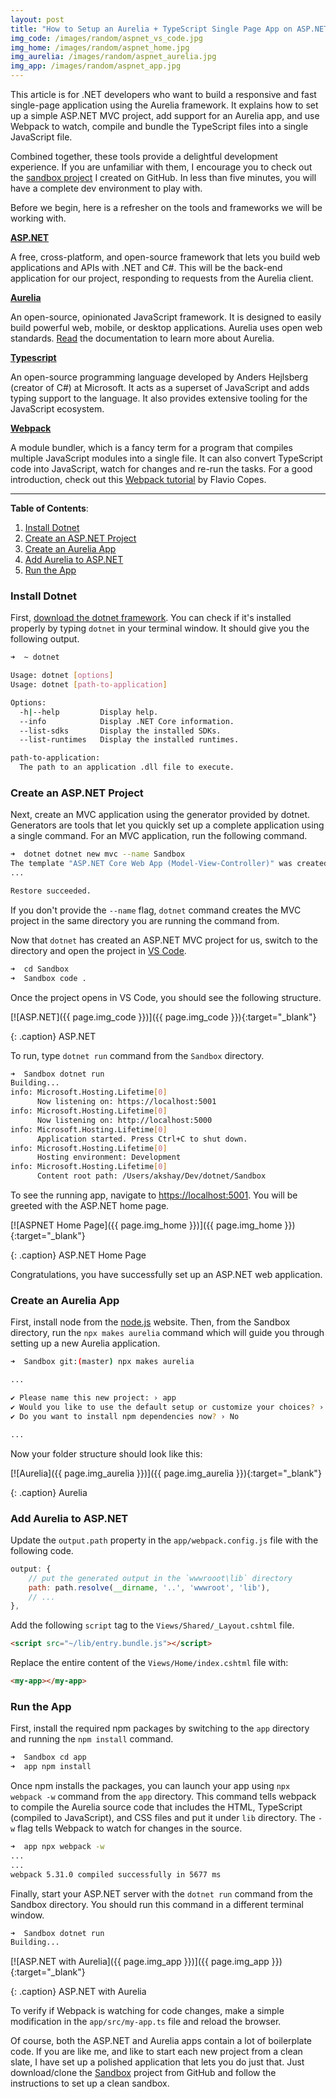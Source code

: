 ```yaml
---
layout: post
title: "How to Setup an Aurelia + TypeScript Single Page App on ASP.NET"
img_code: /images/random/aspnet_vs_code.jpg
img_home: /images/random/aspnet_home.jpg
img_aurelia: /images/random/aspnet_aurelia.jpg
img_app: /images/random/aspnet_app.jpg
---
```


This article is for .NET developers who want to build a responsive and fast single-page application using the Aurelia framework. It explains how to set up a simple ASP.NET MVC project, add support for an Aurelia app, and use Webpack to watch, compile and bundle the TypeScript files into a single JavaScript file. 

Combined together, these tools provide a delightful development experience. If you are unfamiliar with them, I encourage you to check out the [sandbox project](https://github.com/akshayKhot/Sandbox#getting-started) I created on GitHub. In less than five minutes, you will have a complete dev environment to play with. 

Before we begin, here is a refresher on the tools and frameworks we will be working with. 

**[ASP.NET](https://dotnet.microsoft.com/apps/aspnet)** 

A free, cross-platform, and open-source framework that lets you build web applications and APIs with .NET and C#. This will be the back-end application for our project, responding to requests from the Aurelia client. 

**[Aurelia](https://aurelia.io/)**

An open-source, opinionated JavaScript framework. It is designed to easily build powerful web, mobile, or desktop applications. Aurelia uses open web standards. [Read](https://docs.aurelia.io/) the documentation to learn more about Aurelia. 

**[Typescript](https://www.typescriptlang.org/)**

An open-source programming language developed by Anders Hejlsberg (creator of C#) at Microsoft. It acts as a superset of JavaScript and adds typing support to the language. It also provides extensive tooling for the JavaScript ecosystem. 

**[Webpack](https://webpack.js.org/)** 

A module bundler, which is a fancy term for a program that compiles multiple JavaScript modules into a single file. It can also convert TypeScript code into JavaScript, watch for changes and re-run the tasks. For a good introduction, check out this [Webpack tutorial](https://flaviocopes.com/webpack/) by Flavio Copes. 

---

**Table of Contents**:

1. [Install Dotnet](#install-dotnet)
2. [Create an ASP.NET Project](#create-an-aspnet-project)
3. [Create an Aurelia App](#create-an-aurelia-app)
4. [Add Aurelia to ASP.NET](#add-aurelia-to-aspnet)
5. [Run the App](#run-the-app)

### Install Dotnet

First, [download the dotnet framework](https://dotnet.microsoft.com/download). You can check if it's installed properly by typing `dotnet` in your terminal window. It should give you the following output. 

```bash
➜  ~ dotnet

Usage: dotnet [options]
Usage: dotnet [path-to-application]

Options:
  -h|--help         Display help.
  --info            Display .NET Core information.
  --list-sdks       Display the installed SDKs.
  --list-runtimes   Display the installed runtimes.

path-to-application:
  The path to an application .dll file to execute.
```

### Create an ASP.NET Project

Next, create an MVC application using the generator provided by dotnet. Generators are tools that let you quickly set up a complete application using a single command. For an MVC application, run the following command. 

```bash
➜  dotnet dotnet new mvc --name Sandbox
The template "ASP.NET Core Web App (Model-View-Controller)" was created successfully.
...	

Restore succeeded.
```

If you don't provide the `--name` flag, `dotnet` command creates the MVC project in the same directory you are running the command from. 

Now that `dotnet` has created an ASP.NET MVC project for us, switch to the directory and open the project in [VS Code](#). 

```bash
➜  cd Sandbox
➜  Sandbox code .
```

Once the project opens in VS Code, you should see the following structure. 

[![ASP.NET]({{ page.img_code }})]({{ page.img_code }}){:target="_blank"}

{: .caption}
ASP.NET

To run, type `dotnet run` command from the `Sandbox` directory. 

```bash
➜  Sandbox dotnet run
Building...
info: Microsoft.Hosting.Lifetime[0]
      Now listening on: https://localhost:5001
info: Microsoft.Hosting.Lifetime[0]
      Now listening on: http://localhost:5000
info: Microsoft.Hosting.Lifetime[0]
      Application started. Press Ctrl+C to shut down.
info: Microsoft.Hosting.Lifetime[0]
      Hosting environment: Development
info: Microsoft.Hosting.Lifetime[0]
      Content root path: /Users/akshay/Dev/dotnet/Sandbox
```

To see the running app, navigate to [https://localhost:5001](#). You will be greeted with the ASP.NET home page.

[![ASPNET Home Page]({{ page.img_home }})]({{ page.img_home }}){:target="_blank"} 

{: .caption}
ASP.NET Home Page

Congratulations, you have successfully set up an ASP.NET web application. 

### Create an Aurelia App

First, install node from the [node.js](https://nodejs.org/en/download/) website. Then, from the Sandbox directory, run the `npx makes aurelia` command which will guide you through setting up a new Aurelia application. 

```bash
➜  Sandbox git:(master) npx makes aurelia

...

✔ Please name this new project: › app
✔ Would you like to use the default setup or customize your choices? › Default TypeScript Aurelia 2 App
✔ Do you want to install npm dependencies now? › No

...
```

Now your folder structure should look like this:

[![Aurelia]({{ page.img_aurelia }})]({{ page.img_aurelia }}){:target="_blank"} 

{: .caption}
Aurelia

### Add Aurelia to ASP.NET

Update the `output.path` property in the `app/webpack.config.js` file with the following code. 

``` javascript
output: {
    // put the generated output in the `wwwrooot\lib` directory
    path: path.resolve(__dirname, '..', 'wwwroot', 'lib'),
    // ...
},
```

Add the following `script` tag to the `Views/Shared/_Layout.cshtml` file. 

```html
<script src="~/lib/entry.bundle.js"></script>
```

Replace the entire content of the `Views/Home/index.cshtml` file with: 

```html
<my-app></my-app>
```

### Run the App

First, install the required npm packages by switching to the `app` directory and running the `npm install` command. 

```bash
➜  Sandbox cd app
➜  app npm install
```

Once npm installs the packages, you can launch your app using  `npx webpack -w` command from the `app` directory. This command tells webpack to compile the Aurelia source code that includes the HTML, TypeScript (compiled to JavaScript), and CSS files and put it under `lib` directory. The `-w` flag tells Webpack to watch for changes in the source. 

```bash
➜  app npx webpack -w
...
...
webpack 5.31.0 compiled successfully in 5677 ms
```

Finally, start your ASP.NET server with the `dotnet run` command from the Sandbox directory. You should run this command in a different terminal window. 

```bash
➜  Sandbox dotnet run
Building...
```

[![ASP.NET with Aurelia]({{ page.img_app }})]({{ page.img_app }}){:target="_blank"} 

{: .caption}
ASP.NET with Aurelia

To verify if Webpack is watching for code changes, make a simple modification in the `app/src/my-app.ts` file and reload the browser. 

Of course, both the ASP.NET and Aurelia apps contain a lot of boilerplate code. If you are like me, and like to start each new project from a clean slate, I have set up a polished application that lets you do just that. Just download/clone the [Sandbox](https://github.com/akshayKhot/Sandbox) project from GitHub and follow the instructions to set up a clean sandbox. 
